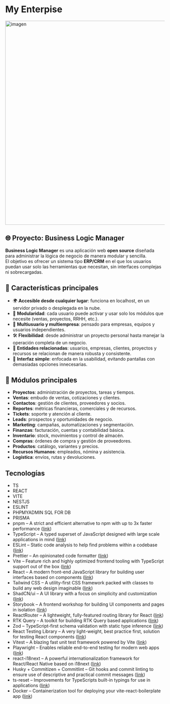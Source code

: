# My Enterpise
<img width="1357" height="642" alt="imagen" src="https://github.com/user-attachments/assets/071d4534-d80e-459d-b306-855e4cd21221" />


## 🌐 Proyecto: Business Logic Manager

**Business Logic Manager** es una aplicación web **open source** diseñada para administrar la lógica de negocio de manera modular y sencilla.  
El objetivo es ofrecer un sistema tipo **ERP/CRM** en el que los usuarios puedan usar solo las herramientas que necesitan, sin interfaces complejas ni sobrecargadas.

## 🚀 Características principales

- 🌍 **Accesible desde cualquier lugar**: funciona en localhost, en un servidor privado o desplegada en la nube.
- 🧩 **Modularidad**: cada usuario puede activar y usar solo los módulos que necesite (ventas, proyectos, RRHH, etc.).
- 👥 **Multiusuario y multiempresa**: pensado para empresas, equipos y usuarios independientes.
- 🛠️ **Flexibilidad**: desde administrar un proyecto personal hasta manejar la operación completa de un negocio.
- 🔗 **Entidades relacionadas**: usuarios, empresas, clientes, proyectos y recursos se relacionan de manera robusta y consistente.
- 🎯 **Interfaz simple**: enfocada en la usabilidad, evitando pantallas con demasiadas opciones innecesarias.

## 📂 Módulos principales

- **Proyectos**: administración de proyectos, tareas y tiempos.
- **Ventas**: embudo de ventas, cotizaciones y clientes.
- **Contactos**: gestión de clientes, proveedores y socios.
- **Reportes**: métricas financieras, comerciales y de recursos.
- **Tickets**: soporte y atención al cliente.
- **Leads**: prospectos y oportunidades de negocio.
- **Marketing**: campañas, automatizaciones y segmentación.
- **Finanzas**: facturación, cuentas y contabilidad básica.
- **Inventario**: stock, movimientos y control de almacén.
- **Compras**: órdenes de compra y gestión de proveedores.
- **Productos**: catálogo, variantes y precios.
- **Recursos Humanos**: empleados, nómina y asistencia.
- **Logística**: envíos, rutas y devoluciones.


## Tecnologías

- TS
- REACT
- VITE
- NESTJS
- ESLINT
- PHPMYADMIN SQL FOR DB
- PRISMA
- pnpm – A strict and efficient alternative to npm with up to 3x faster performance ([link](https://pnpm.io/))
- TypeScript – A typed superset of JavaScript designed with large scale applications in mind ([link](https://www.typescriptlang.org/))
- ESLint – Static code analysis to help find problems within a codebase ([link](https://eslint.org/))
- Prettier – An opinionated code formatter ([link](https://prettier.io/))
- Vite – Feature rich and highly optimized frontend tooling with TypeScript support out of the box ([link](https://vitejs.dev/))
- React – A modern front-end JavaScript library for building user interfaces based on components ([link](https://reactjs.org/))
- Tailwind CSS – A utility-first CSS framework packed with classes to build any web design imaginable ([link](https://tailwindcss.com/))
- ShadCN/ui – A UI library with a focus on simplicity and customization ([link](https://shadcn.dev/))
- Storybook – A frontend workshop for building UI components and pages in isolation ([link](https://storybook.js.org/))
- ReactRouter – A lightweight, fully-featured routing library for React ([link](https://reactrouter.com/))
- RTK Query – A toolkit for building RTK Query based applications ([link](https://redux-toolkit.js.org/rtk-query/overview))
- Zod – TypeScript-first schema validation with static type inference ([link](https://zod.dev/))
- React Testing Library – A very light-weight, best practice first, solution for testing React components ([link](https://testing-library.com/react))
- Vitest – A blazing fast unit test framework powered by Vite ([link](https://vitest.dev/))
- Playwright – Enables reliable end-to-end testing for modern web apps ([link](https://playwright.dev/))
- react-i18next – A powerful internationalization framework for React/React Native based on i18next ([link](https://react.i18next.com/))
- Husky + Commitizen + Commitlint – Git hooks and commit linting to ensure use of descriptive and practical commit messages ([link](https://typicode.github.io/husky/))
- ts-reset – Improvements for TypeScripts built-in typings for use in applications ([link](https://github.com/total-typescript/ts-reset))
- Docker – Containerization tool for deploying your vite-react-boilerplate app ([link](https://www.docker.com/))
